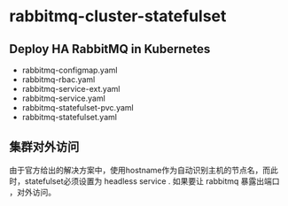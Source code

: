 # rabbitmq-cluster-statefulset

## Deploy HA RabbitMQ in Kubernetes

- rabbitmq-configmap.yaml
- rabbitmq-rbac.yaml
- rabbitmq-service-ext.yaml
- rabbitmq-service.yaml
- rabbitmq-statefulset-pvc.yaml
- rabbitmq-statefulset.yaml

## 集群对外访问

由于官方给出的解决方案中，使用hostname作为自动识别主机的节点名，而此时，statefulset必须设置为 headless service .  如果要让 rabbitmq 暴露出端口 ，对外访问。 

